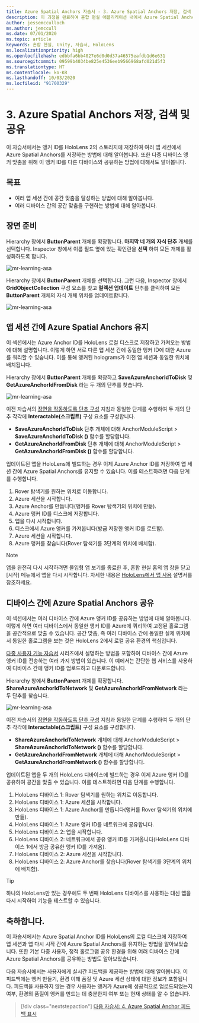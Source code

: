```yaml
---
title: Azure Spatial Anchors 자습서 - 3. Azure Spatial Anchors 저장, 검색 및 공유
description: 이 과정을 완료하여 혼합 현실 애플리케이션 내에서 Azure Spatial Anchors를 구현하는 방법을 알아봅니다.
author: jessemcculloch
ms.author: jemccull
ms.date: 07/01/2020
ms.topic: article
keywords: 혼합 현실, Unity, 자습서, HoloLens
ms.localizationpriority: high
ms.openlocfilehash: edbbfa6bb4027e6d0d0d37a46575eafdb1d6e631
ms.sourcegitcommit: 09599b4034be825e4536eeb9566968afd021d5f3
ms.translationtype: HT
ms.contentlocale: ko-KR
ms.lasthandoff: 10/03/2020
ms.locfileid: "91700329"
---
```

# <a name="3-saving-retrieving-and-sharing-azure-spatial-anchors"></a>3. Azure Spatial Anchors 저장, 검색 및 공유

이 자습서에서는 앵커 ID를 HoloLens 2의 스토리지에 저장하여 여러 앱 세션에서 Azure Spatial Anchors를 저장하는 방법에 대해 알아봅니다. 또한 다중 디바이스 앵커 맞춤을 위해 이 앵커 ID를 다른 디바이스와 공유하는 방법에 대해서도 알아봅니다.

## <a name="objectives"></a>목표

* 여러 앱 세션 간에 공간 맞춤을 달성하는 방법에 대해 알아봅니다.
* 여러 디바이스 간의 공간 맞춤을 구현하는 방법에 대해 알아봅니다.

## <a name="preparing-the-scene"></a>장면 준비

Hierarchy 창에서 **ButtonParent** 개체를 확장합니다. **마지막 네 개의 자식 단추** 개체를 선택합니다. Inspector 창에서 이름 필드 옆에 있는 확인란을 **선택** 하여 모든 개체를 활성화하도록 합니다.

![mr-learning-asa](images/mr-learning-asa/asa-03-section1-step1-1.png)

Hierarchy 창에서 **ButtonParent** 개체를 선택합니다. 그런 다음, Inspector 창에서 **GridObjectCollection** 구성 요소를 찾고 **컬렉션 업데이트** 단추를 클릭하여 모든 **ButtonParent** 개체의 자식 개체 위치를 업데이트합니다.

![mr-learning-asa](images/mr-learning-asa/asa-03-section1-step1-2.png)

## <a name="persisting-azure-spatial-anchors-between-app-sessions"></a>앱 세션 간에 Azure Spatial Anchors 유지

이 섹션에서는 Azure Anchor ID를 HoloLens 로컬 디스크로 저장하고 가져오는 방법에 대해 설명합니다. 이렇게 하면 서로 다른 앱 세션 간에 동일한 앵커 ID에 대한 Azure를 쿼리할 수 있습니다. 이를 통해 앵커된 holograms가 이전 앱 세션과 동일한 위치에 배치됩니다.

Hierarchy 창에서 **ButtonParent** 개체를 확장하고 **SaveAzureAnchorIdToDisk** 및 **GetAzureAnchorIdFromDisk** 라는 두 개의 단추를 찾습니다.

![mr-learning-asa](images/mr-learning-asa/asa-03-section2-step1-1.png)

이전 자습서의 [장면을 작동하도록 단추 구성](mr-learning-asa-02.md#configuring-the-buttons-to-operate-the-scene) 지침과 동일한 단계를 수행하여 두 개의 단추 각각에 **Interactable(스크립트)** 구성 요소를 구성합니다.

* **SaveAzureAnchorIdToDisk** 단추 개체에 대해 AnchorModuleScript > **SaveAzureAnchorIdToDisk ()** 함수를 할당합니다.
* **GetAzureAnchorIdFromDisk** 단추 개체에 대해 AnchorModuleScript > **GetAzureAnchorIdFromDisk ()** 함수를 할당합니다.

업데이트된 앱을 HoloLens에 빌드하는 경우 이제 Azure Anchor ID를 저장하여 앱 세션 간에 Azure Spatial Anchors를 유지할 수 있습니다. 이를 테스트하려면 다음 단계를 수행합니다.

1. Rover 탐색기를 원하는 위치로 이동합니다.
2. Azure 세션을 시작합니다.
3. Azure Anchor를 만듭니다(앵커를 Rover 탐색기의 위치에 만듦).
4. Azure 앵커 ID를 디스크에 저장합니다.
5. 앱을 다시 시작합니다.
6. 디스크에서 Azure 앵커를 가져옵니다(방금 저장한 앵커 ID를 로드함).
7. Azure 세션을 시작합니다.
8. Azure 앵커를 찾습니다(Rover 탐색기를 3단계의 위치에 배치함).

> [!NOTE]
> 앱을 완전히 다시 시작하려면 몰입형 앱 보기를 종료한 후, 혼합 현실 홈의 앱 창을 닫고 [시작] 메뉴에서 앱을 다시 시작합니다. 자세한 내용은 [HoloLens에서 앱 사용](https://docs.microsoft.com/hololens/holographic-home#using-apps-on-hololens) 설명서를 참조하세요.

## <a name="sharing-azure-spatial-anchors-between-devices"></a>디바이스 간에 Azure Spatial Anchors 공유

이 섹션에서는 여러 디바이스 간에 Azure 앵커 ID를 공유하는 방법에 대해 알아봅니다. 이렇게 하면 여러 디바이스에서 동일한 앵커 ID를 Azure에 쿼리하여 고정된 홀로그램을 공간적으로 맞출 수 있습니다. 공간 맞춤, 즉 여러 디바이스 간에 동일한 실제 위치에서 동일한 홀로그램을 보는 것은 HoloLens 2에서 로컬 공유 환경의 핵심입니다.

[다중 사용자 기능 자습서](mr-learning-sharing-02.md) 시리즈에서 설명하는 방법을 포함하여 디바이스 간에 Azure 앵커 ID를 전송하는 여러 가지 방법이 있습니다. 이 예에서는 간단한 웹 서비스를 사용하여 디바이스 간에 앵커 ID를 업로드하고 다운로드합니다.

Hierarchy 창에서 **ButtonParent** 개체를 확장합니다.   **ShareAzureAnchorIdToNetwork** 및 **GetAzureAnchorIdFromNetwork** 라는 두 단추를 찾습니다.

![mr-learning-asa](images/mr-learning-asa/asa-03-section3-step1-1.png)

이전 자습서의 [장면을 작동하도록 단추 구성](mr-learning-asa-02.md#configuring-the-buttons-to-operate-the-scene) 지침과 동일한 단계를 수행하여 두 개의 단추 각각에 **Interactable(스크립트)** 구성 요소를 구성합니다.

* **ShareAzureAnchorIdToNetwork** 개체에 대해 AnchorModuleScript > **ShareAzureAnchorIdToNetwork ()** 함수를 할당합니다.
* **GetAzureAnchorIdFromNetwork** 개체에 대해 AnchorModuleScript > **GetAzureAnchorIdFromNetwork ()** 함수를 할당합니다.

업데이트된 앱을 두 개의 HoloLens 디바이스에 빌드하는 경우 이제 Azure 앵커 ID를 공유하여 공간을 맞출 수 있습니다. 이를 테스트하려면 다음 단계를 수행합니다.

1. HoloLens 디바이스 1: Rover 탐색기를 원하는 위치로 이동합니다.
2. HoloLens 디바이스 1: Azure 세션을 시작합니다.
3. HoloLens 디바이스 1: Azure Anchor를 만듭니다(앵커를 Rover 탐색기의 위치에 만듦).
4. HoloLens 디바이스 1: Azure 앵커 ID를 네트워크에 공유합니다.
5. HoloLens 디바이스 2: 앱을 시작합니다.
6. HoloLens 디바이스 2: 네트워크에서 공유 앵커 ID를 가져옵니다(HoloLens 디바이스 1에서 방금 공유한 앵커 ID를 가져옴).
7. HoloLens 디바이스 2: Azure 세션을 시작합니다.
8. HoloLens 디바이스 2: Azure Anchor를 찾습니다(Rover 탐색기를 3단계의 위치에 배치함).

> [!TIP]
> 하나의 HoloLens만 있는 경우에도 두 번째 HoloLens 디바이스를 사용하는 대신 앱을 다시 시작하여 기능을 테스트할 수 있습니다.

## <a name="congratulations"></a>축하합니다.

이 자습서에서는 Azure Spatial Anchor ID를 HoloLens의 로컬 디스크에 저장하여 앱 세션과 앱 다시 시작 간에 Azure Spatial Anchors를 유지하는 방법을 알아보았습니다. 또한 기본 다중 사용자, 정적 홀로그램 공유 환경을 위해 여러 디바이스 간에 Azure Spatial Anchors를 공유하는 방법도 알아보았습니다.

다음 자습서에서는 사용자에게 실시간 피드백을 제공하는 방법에 대해 알아봅니다. 이 피드백에는 앵커 만들기, 환경 이해 품질 및 Azure 세션 상태에 대한 정보가 포함됩니다. 피드백을 사용하지 않는 경우 사용자는 앵커가 Azure에 성공적으로 업로드되었는지 여부, 환경의 품질이 앵커를 만드는 데 충분한지 여부 또는 현재 상태를 알 수 없습니다.

> [!div class="nextstepaction"]
> [다음 자습서: 4. Azure Spatial Anchor 피드백 표시](mr-learning-asa-04.md)
